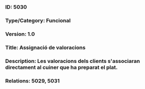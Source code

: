 ### ID: 5030
### Type/Category: Funcional
### Version: 1.0
### Title: Assignació de valoracions
### Description: Les valoracions dels clients s'associaran directament al cuiner que ha preparat el plat.
### Relations: 5029, 5031
